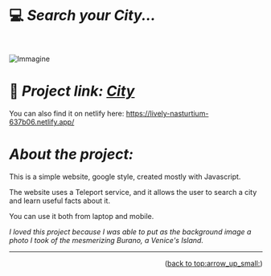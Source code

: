 
# :computer: *Search your City...*

<div id="top"></div>
<br />
<div align="center">
  </a>
  <p align="center">
  </p>
</div>

![Immagine](https://i.ibb.co/T4gvdmx/Java-Script-Advanced.png)
# :link: *Project link: [City](https://ila1997.github.io/JavaScript-Advanced-Ilaria-Nuzzaco/)*

You can also find it on netlify here: https://lively-nasturtium-637b06.netlify.app/

# *About the project:*
This is a simple website, google style, created mostly with Javascript.

The website uses a Teleport service, and it allows the user to search a city and learn useful facts about it.

You can use it both from laptop and mobile.

*I loved this project because I was able to put as the background image a photo I took of the mesmerizing Burano, a Venice's Island.*
______
<p align="right">(<a href="#top">back to top:arrow_up_small:</a>)</p> 